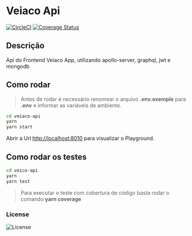 # Veiaco Api

[![CircleCI](https://circleci.com/gh/frutuozo29/veiaco-api/tree/master.svg?style=svg)](https://circleci.com/gh/frutuozo29/veiaco-api/tree/master) [![Coverage Status](https://coveralls.io/repos/github/frutuozo29/veiaco-api/badge.svg?branch=master)](https://coveralls.io/github/frutuozo29/veiaco-api?branch=master)

## Descrição
Api do Frontend Veiaco App, utilizando apollo-server, graphql, jwt e mongodb 

## Como rodar

> Antes de rodar é necessário renomear o arquivo **.env.exemple** para **.env** e informar as variáveis de ambiente.

```bash
cd veiaco-api
yarn
yarn start
```
Abrir a Url [http://localhost:8010](http://localhost:8010) para visualizar o Playground.

## Como rodar os testes

```bash
cd veico-api
yarn
yarn test
```

> Para executar o teste com cobertura de código basta rodar o comando **yarn coverage**
 
### License
![License](https://camo.githubusercontent.com/743d6ca437fec2ad80985c1208501b7c7b4b97ae/68747470733a2f2f696d672e736869656c64732e696f2f7061636b61676973742f6c2f646f637472696e652f6f726d2e737667)
